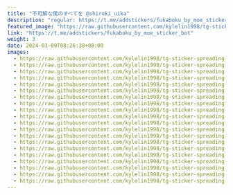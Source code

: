 ```yaml
---
title: "不可解な僕のすべてを @shiroki_uika"
description: "regular: https://t.me/addstickers/fukaboku_by_moe_sticker_bot"
featured_image: "https://raw.githubusercontent.com/kylelin1998/tg-sticker-spreading-worldwide-images/main/img/ff3dcbdc-784a-4451-b77f-f3751c3fdd85.jpg"
link: "https://t.me/addstickers/fukaboku_by_moe_sticker_bot"
weight: 3
date: 2024-03-09T08:26:38+08:00
images:
  - https://raw.githubusercontent.com/kylelin1998/tg-sticker-spreading-worldwide-images/main/img/ff3dcbdc-784a-4451-b77f-f3751c3fdd85.jpg
  - https://raw.githubusercontent.com/kylelin1998/tg-sticker-spreading-worldwide-images/main/img/68858927-fdeb-4c6d-b0b8-ac0c62bbbb96.jpg
  - https://raw.githubusercontent.com/kylelin1998/tg-sticker-spreading-worldwide-images/main/img/4451c195-f2fe-46ed-9b6b-d781dc227763.jpg
  - https://raw.githubusercontent.com/kylelin1998/tg-sticker-spreading-worldwide-images/main/img/d5e6d967-c96f-4935-a1ac-4a125f5b8f2e.jpg
  - https://raw.githubusercontent.com/kylelin1998/tg-sticker-spreading-worldwide-images/main/img/af7c5213-685e-4883-80ff-24da7c4c4c75.jpg
  - https://raw.githubusercontent.com/kylelin1998/tg-sticker-spreading-worldwide-images/main/img/250e4c28-6a4e-4b4a-8fa1-10bdeaf74c7f.jpg
  - https://raw.githubusercontent.com/kylelin1998/tg-sticker-spreading-worldwide-images/main/img/f9f6afd6-e51e-43a5-a9e0-8dd947164bd2.jpg
  - https://raw.githubusercontent.com/kylelin1998/tg-sticker-spreading-worldwide-images/main/img/f330017b-7b0a-4a11-9b4c-de7b84bb35d3.jpg
  - https://raw.githubusercontent.com/kylelin1998/tg-sticker-spreading-worldwide-images/main/img/f7d434ed-7da9-432a-b7b2-e2dfdd0b4849.jpg
  - https://raw.githubusercontent.com/kylelin1998/tg-sticker-spreading-worldwide-images/main/img/7f6f284c-0046-4af4-bd65-3f7fcaa9bd56.jpg
  - https://raw.githubusercontent.com/kylelin1998/tg-sticker-spreading-worldwide-images/main/img/ee099d30-6530-401c-827c-0324734c8b00.jpg
  - https://raw.githubusercontent.com/kylelin1998/tg-sticker-spreading-worldwide-images/main/img/19b90f5a-5047-4f4a-9f42-b8702d4ad260.jpg
  - https://raw.githubusercontent.com/kylelin1998/tg-sticker-spreading-worldwide-images/main/img/cc73be2c-b66c-4316-8abe-32eb8fa1fe1b.jpg
  - https://raw.githubusercontent.com/kylelin1998/tg-sticker-spreading-worldwide-images/main/img/a10f9ad2-d8c9-4a6c-9492-9ba42bfe2c32.jpg
  - https://raw.githubusercontent.com/kylelin1998/tg-sticker-spreading-worldwide-images/main/img/3fcd336d-c394-4525-bbd1-7d8af5e5a52a.jpg
  - https://raw.githubusercontent.com/kylelin1998/tg-sticker-spreading-worldwide-images/main/img/edbb4002-855b-4070-9bd2-09fc2d04b368.jpg
  - https://raw.githubusercontent.com/kylelin1998/tg-sticker-spreading-worldwide-images/main/img/b67f3c03-fe7b-4f17-9803-51831ac97126.jpg
  - https://raw.githubusercontent.com/kylelin1998/tg-sticker-spreading-worldwide-images/main/img/b708e08f-14a0-4ee8-9e82-e4835d4ee2c8.jpg
  - https://raw.githubusercontent.com/kylelin1998/tg-sticker-spreading-worldwide-images/main/img/3c437870-d145-4ab9-94ec-7c39701ec64c.jpg
  - https://raw.githubusercontent.com/kylelin1998/tg-sticker-spreading-worldwide-images/main/img/c479a5a4-7886-4b02-bbf1-4c5285f4122a.jpg
---
```

